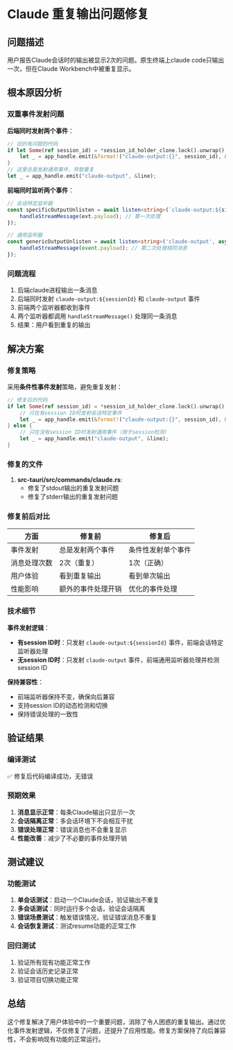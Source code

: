 # Claude 重复输出问题修复

## 问题描述
用户报告Claude会话时的输出被显示2次的问题。原生终端上claude code只输出一次，但在Claude Workbench中被重复显示。

## 根本原因分析

### 双重事件发射问题
**后端同时发射两个事件**：
```rust
// 旧的有问题的代码
if let Some(ref session_id) = *session_id_holder_clone.lock().unwrap() {
    let _ = app_handle.emit(&format!("claude-output:{}", session_id), &line);
}
// 这里总是发射通用事件，导致重复
let _ = app_handle.emit("claude-output", &line);
```

**前端同时监听两个事件**：
```typescript
// 会话特定监听器
const specificOutputUnlisten = await listen<string>(`claude-output:${sid}`, (evt) => {
    handleStreamMessage(evt.payload); // 第一次处理
});

// 通用监听器  
const genericOutputUnlisten = await listen<string>('claude-output', async (event) => {
    handleStreamMessage(event.payload); // 第二次处理相同消息
});
```

### 问题流程
1. 后端claude进程输出一条消息
2. 后端同时发射 `claude-output:${sessionId}` 和 `claude-output` 事件
3. 前端两个监听器都收到事件
4. 两个监听器都调用 `handleStreamMessage()` 处理同一条消息
5. 结果：用户看到重复的输出

## 解决方案

### 修复策略
采用**条件性事件发射**策略，避免重复发射：

```rust
// 修复后的代码
if let Some(ref session_id) = *session_id_holder_clone.lock().unwrap() {
    // 只在有session ID时发射会话特定事件
    let _ = app_handle.emit(&format!("claude-output:{}", session_id), &line);
} else {
    // 只在没有session ID时发射通用事件（用于session检测）
    let _ = app_handle.emit("claude-output", &line);
}
```

### 修复的文件
1. **src-tauri/src/commands/claude.rs**:
   - 修复了stdout输出的重复发射问题
   - 修复了stderr输出的重复发射问题

### 修复前后对比

| 方面 | 修复前 | 修复后 |
|------|--------|--------|
| 事件发射 | 总是发射两个事件 | 条件性发射单个事件 |
| 消息处理次数 | 2次（重复） | 1次（正确） |
| 用户体验 | 看到重复输出 | 看到单次输出 |
| 性能影响 | 额外的事件处理开销 | 优化的事件处理 |

### 技术细节

**事件发射逻辑**：
- **有session ID时**：只发射 `claude-output:${sessionId}` 事件，前端会话特定监听器处理
- **无session ID时**：只发射 `claude-output` 事件，前端通用监听器处理并检测session ID

**保持兼容性**：
- 前端监听器保持不变，确保向后兼容
- 支持session ID的动态检测和切换
- 保持错误处理的一致性

## 验证结果

### 编译测试
✅ 修复后代码编译成功，无错误

### 预期效果
1. **消息显示正常**：每条Claude输出只显示一次
2. **会话隔离正常**：多会话环境下不会相互干扰  
3. **错误处理正常**：错误消息也不会重复显示
4. **性能改善**：减少了不必要的事件处理开销

## 测试建议

### 功能测试
1. **单会话测试**：启动一个Claude会话，验证输出不重复
2. **多会话测试**：同时运行多个会话，验证会话隔离
3. **错误场景测试**：触发错误情况，验证错误消息不重复
4. **会话恢复测试**：测试resume功能的正常工作

### 回归测试
1. 验证所有现有功能正常工作
2. 验证会话历史记录正常
3. 验证项目切换功能正常

## 总结

这个修复解决了用户体验中的一个重要问题，消除了令人困惑的重复输出。通过优化事件发射逻辑，不仅修复了问题，还提升了应用性能。修复方案保持了向后兼容性，不会影响现有功能的正常运行。
